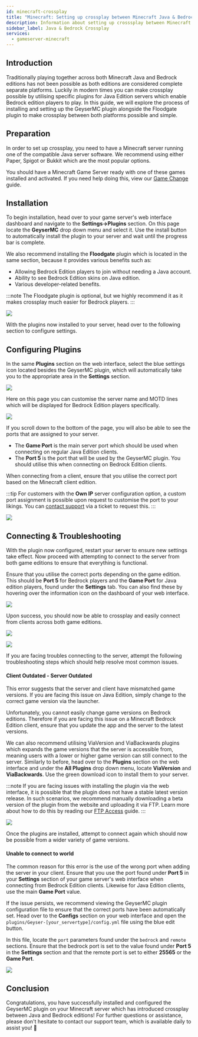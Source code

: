 ```yaml
---
id: minecraft-crossplay
title: "Minecraft: Setting up crossplay between Minecraft Java & Bedrock Editions"
description: Information about setting up crosssplay between Minecraft Java & Bedrock editions on your Minecraft server from ZAP-Hosting 
sidebar_label: Java & Bedrock Crossplay
services:
  - gameserver-minecraft
---
```


## Introduction

Traditionally playing together across both Minecraft Java and Bedrock editions has not been possible as both editions are considered complete separate platforms. Luckily in modern times you can make crossplay possible by utilising specific plugins for Java Edition servers which enable Bedrock edition players to play. In this guide, we will explore the process of installing and setting up the GeyserMC plugin alongside the Floodgate plugin to make crossplay between both platforms possible and simple.

## Preparation

In order to set up crossplay, you need to have a Minecraft server running one of the compatible Java server software. We recommend using either Paper, Spigot or Bukkit which are the most popular options.

You should have a Minecraft Game Server ready with one of these games installed and activated. If you need help doing this, view our [Game Change](gameserver-gameswitch.md) guide.

## Installation

To begin installation, head over to your game server's web interface dashboard and navigate to the **Settings->Plugins** section. On this page locate the **GeyserMC** drop down menu and select it. Use the install button to automatically install the plugin to your server and wait until the progress bar is complete.

We also recommend installing the **Floodgate** plugin which is located in the same section, because it provides various benefits such as:
- Allowing Bedrock Edition players to join without needing a Java account.
- Ability to see Bedrock Edition skins on Java edition.
- Various developer-related benefits.

:::note
The Floodgate plugin is optional, but we highly recommend it as it makes crossplay much easier for Bedrock players.
:::

![](https://screensaver01.zap-hosting.com/index.php/s/cagcHmzwR2yBZSo/preview)

With the plugins now installed to your server, head over to the following section to configure settings.

## Configuring Plugins

In the same **Plugins** section on the web interface, select the blue settings icon located besides the GeyserMC plugin, which will automatically take you to the appropriate area in the **Settings** section.

![](https://screensaver01.zap-hosting.com/index.php/s/RAZKNSdePa5wBs4/preview)

Here on this page you can customise the server name and MOTD lines which will be displayed for Bedrock Edition players specifically.

![](https://screensaver01.zap-hosting.com/index.php/s/kBzxQkmNgdsWgZb/preview)

If you scroll down to the bottom of the page, you will also be able to see the ports that are assigned to your server.

- The **Game Port** is the main server port which should be used when connecting on regular Java Edition clients.
- The **Port 5** is the port that will be used by the GeyserMC plugin. You should utilise this when connecting on Bedrock Edition clients.

When connecting from a client, ensure that you utilise the correct port based on the Minecraft client edition.

:::tip
For customers with the **Own IP** server configuration option, a custom port assignment is possible upon request to customise the port to your likings. You can [contact support](https://zap-hosting.com/en/customer/support/) via a ticket to request this.
:::

![](https://screensaver01.zap-hosting.com/index.php/s/joA62kWeJ5crCmY/preview)

<!--

### Floodgate Plugin

If you decided to install the floodgate plugin, you will have to adjust the GeyserMC configuration file to enable it as the main authentication method. Please ensure that your server is turned off before editing configuration files, otherwise changes may be overwritten.

Head over to the **Configs** section on your game server's web interface panel and open the `plugins/Geyser-[your_servertype]/config.yml` file using the blue edit button.

![](https://screensaver01.zap-hosting.com/index.php/s/ixCtkQ5WWWacfGe/preview)

In this file, locate the `auth-type` parameter found inside of the `remote` section and change this value from **online** to **floodgate** before saving the file.

![](https://screensaver01.zap-hosting.com/index.php/s/c6JRFxPfjGBSWZi/preview)

GeyserMC will now utilise the Floodgate plugin for user authentication, providing you with various benefits that were discussed previously.
-->

## Connecting & Troubleshooting

With the plugin now configured, restart your server to ensure new settings take effect. Now proceed with attempting to connect to the server from both game editions to ensure that everything is functional.

Ensure that you utilise the correct ports depending on the game edition. This should be **Port 5** for Bedrock players and the **Game Port** for Java edition players, found under the **Settings** tab. You can also find these by hovering over the information icon on the dashboard of your web interface.

![](https://screensaver01.zap-hosting.com/index.php/s/M42ZkamKHieRcEz/preview)

Upon success, you should now be able to crossplay and easily connect from clients across both game editions.

![](https://screensaver01.zap-hosting.com/index.php/s/oMRWkaSs5KKbkzy/preview)

![](https://screensaver01.zap-hosting.com/index.php/s/xyMaENLFx4BCSPF/preview)

If you are facing troubles connecting to the server, attempt the following troubleshooting steps which should help resolve most common issues.

#### Client Outdated - Server Outdated

This error suggests that the server and client have mismatched game versions. If you are facing this issue on Java Edition, simply change to the correct game version via the launcher.

Unfortunately, you cannot easily change game versions on Bedrock editions. Therefore if you are facing this issue on a Minecraft Bedrock Edition client, ensure that you update the app and the server to the latest versions.

We can also recommend utilising ViaVersion and ViaBackwards plugins which expands the game versions that the server is accessible from, meaning users with a lower or higher game version can still connect to the server. Similarly to before, head over to the **Plugins** section on the web interface and under the **All Plugins** drop down menu, locate **ViaVersion** and **ViaBackwards**. Use the green download icon to install them to your server.

:::note
If you are facing issues with installing the plugin via the web interface, it is possible that the plugin does not have a stable latest version release. In such scenarios, we recommend manually downloading a beta version of the plugin from the website and uploading it via FTP. Learn more about how to do this by reading our [FTP Access](gameserver-ftpaccess.md) guide.
:::

![](https://screensaver01.zap-hosting.com/index.php/s/QCcndf6TGMsrw7x/preview)

Once the plugins are installed, attempt to connect again which should now be possible from a wider variety of game versions.

#### Unable to connect to world

The common reason for this error is the use of the wrong port when adding the server in your client. Ensure that you use the port found under **Port 5** in your **Settings** section of your game server's web interface when connecting from Bedrock Edition clients. Likewise for Java Edition clients, use the main **Game Port** value.

If the issue persists, we recommend viewing the GeyserMC plugin configuration file to ensure that the correct ports have been automatically set. Head over to the **Configs** section on your web interface and open the `plugins/Geyser-[your_servertype]/config.yml` file using the blue edit button.

In this file, locate the `port` parameters found under the `bedrock` and `remote` sections. Ensure that the bedrock port is set to the value found under **Port 5** in the **Settings** section and that the remote port is set to either **25565** or the **Game Port**.

![](https://screensaver01.zap-hosting.com/index.php/s/AcZ5JAasBcKQpCm/preview)

## Conclusion 

Congratulations, you have successfully installed and configured the GeyserMC plugin on your Minecraft server which has introduced crossplay between Java and Bedrock editions! For further questions or assistance, please don't hesitate to contact our support team, which is available daily to assist you! 🙂